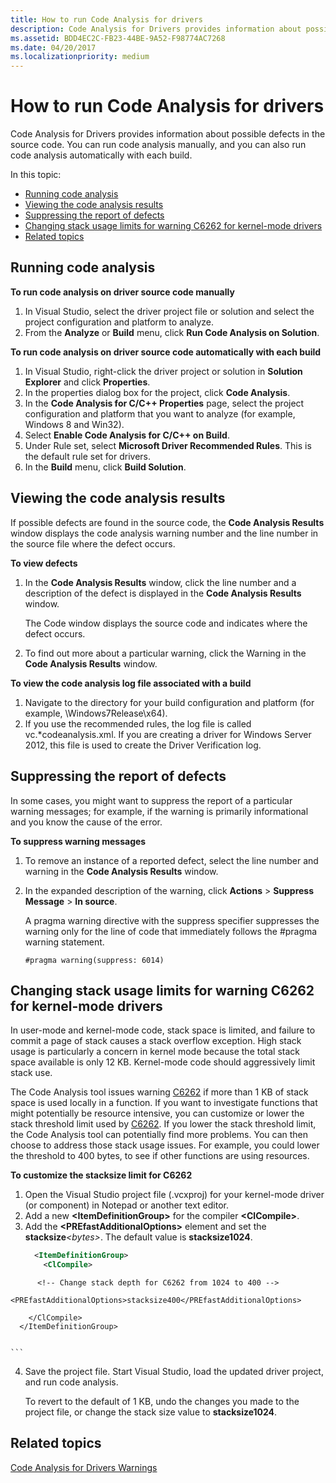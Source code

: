 ```yaml
---
title: How to run Code Analysis for drivers
description: Code Analysis for Drivers provides information about possible defects in the source code. You can run code analysis manually, and you can also run code analysis automatically with each build.
ms.assetid: BDD4EC2C-FB23-44BE-9A52-F98774AC7268
ms.date: 04/20/2017
ms.localizationpriority: medium
---
```


# How to run Code Analysis for drivers


Code Analysis for Drivers provides information about possible defects in the source code. You can run code analysis manually, and you can also run code analysis automatically with each build.

In this topic:

-   [Running code analysis](#running-code-analysis)
-   [Viewing the code analysis results](#viewing-the-code-analysis-results)
-   [Suppressing the report of defects](#suppressing-the-report-of-defects)
-   [Changing stack usage limits for warning C6262 for kernel-mode drivers](#changing-stack-usage-limits-for-warning-c6262-for-kernel-mode-drivers)
-   [Related topics](#related-topics)

## Running code analysis


**To run code analysis on driver source code manually**

1.  In Visual Studio, select the driver project file or solution and select the project configuration and platform to analyze.
2.  From the **Analyze** or **Build** menu, click **Run Code Analysis on Solution**.

**To run code analysis on driver source code automatically with each build**

1.  In Visual Studio, right-click the driver project or solution in **Solution Explorer** and click **Properties**.
2.  In the properties dialog box for the project, click **Code Analysis**.
3.  In the **Code Analysis for C/C++ Properties** page, select the project configuration and platform that you want to analyze (for example, Windows 8 and Win32).
4.  Select **Enable Code Analysis for C/C++ on Build**.
5.  Under Rule set, select **Microsoft Driver Recommended Rules**. This is the default rule set for drivers.
6.  In the **Build** menu, click **Build Solution**.

## Viewing the code analysis results


If possible defects are found in the source code, the **Code Analysis Results** window displays the code analysis warning number and the line number in the source file where the defect occurs.

**To view defects**

1.  In the **Code Analysis Results** window, click the line number and a description of the defect is displayed in the **Code Analysis Results** window.

    The Code window displays the source code and indicates where the defect occurs.

2.  To find out more about a particular warning, click the Warning in the **Code Analysis Results** window.

**To view the code analysis log file associated with a build**

1.  Navigate to the directory for your build configuration and platform (for example, \\Windows7Release\\x64).
2.  If you use the recommended rules, the log file is called vc.\*codeanalysis.xml. If you are creating a driver for Windows Server 2012, this file is used to create the Driver Verification log.

## Suppressing the report of defects


In some cases, you might want to suppress the report of a particular warning messages; for example, if the warning is primarily informational and you know the cause of the error.

**To suppress warning messages**

1.  To remove an instance of a reported defect, select the line number and warning in the **Code Analysis Results** window.
2.  In the expanded description of the warning, click **Actions** &gt; **Suppress Message** &gt; **In source**.

    A pragma warning directive with the suppress specifier suppresses the warning only for the line of code that immediately follows the \#pragma warning statement.

    ```
    #pragma warning(suppress: 6014)
    ```

## Changing stack usage limits for warning C6262 for kernel-mode drivers


In user-mode and kernel-mode code, stack space is limited, and failure to commit a page of stack causes a stack overflow exception. High stack usage is particularly a concern in kernel mode because the total stack space available is only 12 KB. Kernel-mode code should aggressively limit stack use.

The Code Analysis tool issues warning [C6262](http://go.microsoft.com/fwlink/p/?linkid=321750) if more than 1 KB of stack space is used locally in a function. If you want to investigate functions that might potentially be resource intensive, you can customize or lower the stack threshold limit used by [C6262](http://go.microsoft.com/fwlink/p/?linkid=321750). If you lower the stack threshold limit, the Code Analysis tool can potentially find more problems. You can then choose to address those stack usage issues. For example, you could lower the threshold to 400 bytes, to see if other functions are using resources.

**To customize the stacksize limit for C6262**

1. Open the Visual Studio project file (.vcxproj) for your kernel-mode driver (or component) in Notepad or another text editor.
2. Add a new **&lt;ItemDefinitionGroup&gt;** for the compiler **&lt;ClCompile&gt;**.
3. Add the **&lt;PREfastAdditionalOptions&gt;** element and set the **stacksize**<em>&lt;bytes&gt;</em>. The default value is **stacksize1024**.
   ```XML
     <ItemDefinitionGroup>
       <ClCompile>


~~~
      <!-- Change stack depth for C6262 from 1024 to 400 -->
      <PREfastAdditionalOptions>stacksize400</PREfastAdditionalOptions>

    </ClCompile>
  </ItemDefinitionGroup>


```
~~~

4.  Save the project file. Start Visual Studio, load the updated driver project, and run code analysis.

    To revert to the default of 1 KB, undo the changes you made to the project file, or change the stack size value to **stacksize1024**.

## Related topics


[Code Analysis for Drivers Warnings](prefast-for-drivers-warnings.md)










